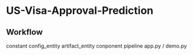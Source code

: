 # US-Visa-Approval-Prediction

## Workflow
constant
config_entity
artifact_entity
conponent
pipeline
app.py / demo.py